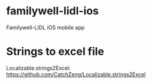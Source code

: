 # familywell-lidl-ios
Familywell-LIDL iOS mobile app

# Strings to excel file
Localizable.strings2Excel:
https://github.com/CatchZeng/Localizable.strings2Excel
